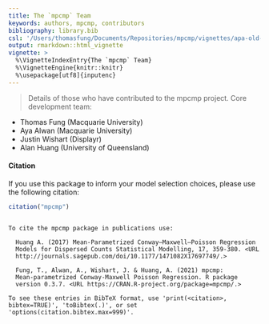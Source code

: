 ```yaml
---
title: The `mpcmp` Team
keywords: authors, mpcmp, contributors
bibliography: library.bib
csl: '/Users/thomasfung/Documents/Repositories/mpcmp/vignettes/apa-old-doi-prefix.csl'
output: rmarkdown::html_vignette
vignette: >
  %\VignetteIndexEntry{The `mpcmp` Team}
  %\VignetteEngine{knitr::knitr}
  %\usepackage[utf8]{inputenc}
---
```


> Details of those who have contributed to the mpcmp project.
Core development team:

- Thomas Fung (Macquarie University)
- Aya Alwan (Macquarie University)
- Justin Wishart (Displayr)
- Alan Huang (University of Queensland)

#### Citation

If you use this package to inform your model selection choices, please use the following citation:


```r
citation("mpcmp")
```

```

To cite the mpcmp package in publications use:

  Huang A. (2017) Mean-Parametrized Conway–Maxwell–Poisson Regression
  Models for Dispersed Counts Statistical Modelling, 17, 359-380. <URL
  http://journals.sagepub.com/doi/10.1177/1471082X17697749/.>

  Fung, T., Alwan, A., Wishart, J. & Huang, A. (2021) mpcmp:
  Mean-parametrized Conway-Maxwell Poisson Regression. R package
  version 0.3.7. <URL https://CRAN.R-project.org/package=mpcmp/.>

To see these entries in BibTeX format, use 'print(<citation>,
bibtex=TRUE)', 'toBibtex(.)', or set
'options(citation.bibtex.max=999)'.
```
